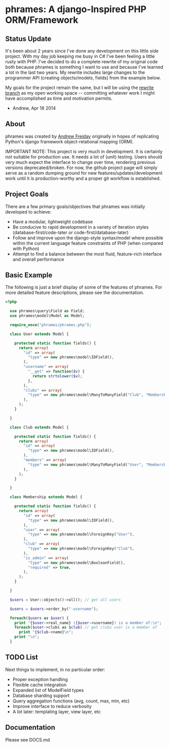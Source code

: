 phrames: A django-Inspired PHP ORM/Framework
===
## Status Update

It's been about 2 years since I've done any development on this little side project. With my day job keeping me busy in C# I've been feeling a little rusty with PHP. I've decided to do a complete rewrite of my original code both because phrames is something I want to use and because I've learned a lot in the last two years. My rewrite includes large changes to the programmer API (creating objects/models, fields) from the example below.

My goals for the project remain the same, but I will be using the [rewrite branch](https://github.com/afreiday/phrames/tree/rewrite) as my open working space -- committing whatever work I might have accomplished as time and motivation permits.

- Andrew, Apr 18 2014

## About

phrames was created by [Andrew Freiday](http://www.andrewfreiday.com) originally in hopes of replicating Python's django framework object-relational mapping (ORM).

IMPORTANT NOTE: This project is very much in development. It is certainly _not_ suitable for production use. It needs a lot of (unit) testing. Users should very much expect the interface to change over time, rendering previous versions deprecated/broken. For now, the github project page will simply serve as a random dumping ground for new features/updates/development work until it is production-worthy and a proper git workflow is established.

## Project Goals

There are a few primary goals/objectives that phrames was initially developed to achieve:

- Have a modular, lightweight codebase
- Be conducive to rapid development in a variety of iteration styles (database-first/code-later or code-first/database-later)
- Follow and improve upon the django-style syntax/model where possible within the current language feature constraints of PHP (when compared with Python)
- Attempt to find a balance between the most fluid, feature-rich interface and overall performance

## Basic Example

The following is just a brief display of some of the features of phrames. For more detailed feature descriptions, please see the documentation.

```php
<?php

  use phrames\query\Field as Field;
  use phrames\model\Model as Model;

  require_once("phrames/phrames.php");

  class User extends Model {

    protected static function fields() {
      return array(
        "id" => array(
          "type" => new phrames\model\IDField(),
        ),
        "username" => array(
          "__get" => function($v) {
            return strtolower($v);
          },
        ),
        "clubs" => array(
          "type" => new phrames\model\ManyToManyField("Club", "Membership"),
        ),
      );
    }

  }

  class Club extends Model {

    protected static function fields() {
      return array(
        "id" => array(
          "type" => new phrames\model\IDField(),
        ),
        "members" => array(
          "type" => new phrames\model\ManyToManyField("User", "Membership"),
        ),
      );
    }

  }

  class Membership extends Model {

    protected static function fields() {
      return array(
        "id" => array(
          "type" => new phrames\model\IDField(),
        ),
        "user" => array(
          "type" => new phrames\model\ForeignKey("User"),
        ),
        "club" => array(
          "type" => new phrames\model\ForeignKey("Club"),
        ),
        "is_admin" => array(
          "type" => new phrames\model\BooleanField(),
          "required" => true,
        ),
      );
    }

  }

  $users = User::objects()->all(); // get all users

  $users = $users->order_by("-username");

  foreach($users as $user) {
    print "{$user->real_name} ({$user->username}) is a member of:\n";
    foreach($user->clubs as $club) // get clubs user is a member of
      print "{$club->name}\n";
    print "\n";
  }

```

## TODO List

Next things to implement, in no particular order:

- Proper exception handling
- Flexible cache integration
- Expanded list of ModelField types
- Database sharding support
- Query aggregation functions (avg, count, max, min, etc)
- Improve interface to reduce verbosity
- A lot later: templating layer, view layer, etc

## Documentation

Please see DOCS.md
